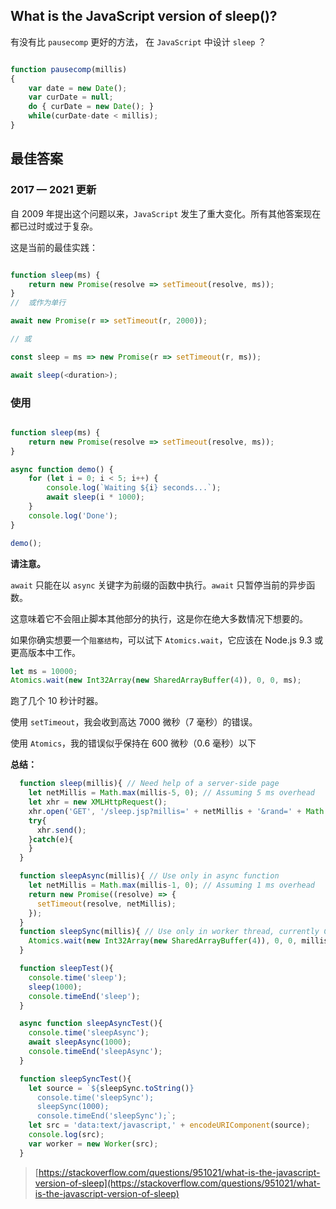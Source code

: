## What is the JavaScript version of sleep()?

有没有比 `pausecomp` 更好的方法， 在 `JavaScript` 中设计 `sleep` ？

```js

function pausecomp(millis)
{
    var date = new Date();
    var curDate = null;
    do { curDate = new Date(); }
    while(curDate-date < millis);
}

```

## 最佳答案

### 2017 — 2021 更新

自 2009 年提出这个问题以来，`JavaScript` 发生了重大变化。所有其他答案现在都已过时或过于复杂。

这是当前的最佳实践：

```js

function sleep(ms) {
    return new Promise(resolve => setTimeout(resolve, ms));
}
//  或作为单行

await new Promise(r => setTimeout(r, 2000));

// 或

const sleep = ms => new Promise(r => setTimeout(r, ms));

await sleep(<duration>);

```

### 使用

```js

function sleep(ms) {
    return new Promise(resolve => setTimeout(resolve, ms));
}

async function demo() {
    for (let i = 0; i < 5; i++) {
        console.log(`Waiting ${i} seconds...`);
        await sleep(i * 1000);
    }
    console.log('Done');
}

demo();

```

**请注意。**

`await` 只能在以 `async` 关键字为前缀的函数中执行。`await` 只暂停当前的异步函数。

这意味着它不会阻止脚本其他部分的执行，这是你在绝大多数情况下想要的。

如果你确实想要一个`阻塞结构`，可以试下 `Atomics.wait`，它应该在 Node.js 9.3 或更高版本中工作。

```js
let ms = 10000;
Atomics.wait(new Int32Array(new SharedArrayBuffer(4)), 0, 0, ms);
```

跑了几个 10 秒计时器。

使用 `setTimeout`，我会收到高达 7000 微秒（7 毫秒）的错误。

使用 `Atomics`，我的错误似乎保持在 600 微秒（0.6 毫秒）以下

**总结：**

```js
  function sleep(millis){ // Need help of a server-side page
    let netMillis = Math.max(millis-5, 0); // Assuming 5 ms overhead
    let xhr = new XMLHttpRequest();
    xhr.open('GET', '/sleep.jsp?millis=' + netMillis + '&rand=' + Math.random(), false);
    try{
      xhr.send();
    }catch(e){
    }
  }

  function sleepAsync(millis){ // Use only in async function
    let netMillis = Math.max(millis-1, 0); // Assuming 1 ms overhead
    return new Promise((resolve) => {
      setTimeout(resolve, netMillis);
    });
  }
  function sleepSync(millis){ // Use only in worker thread, currently Chrome-only
    Atomics.wait(new Int32Array(new SharedArrayBuffer(4)), 0, 0, millis);
  }

  function sleepTest(){
    console.time('sleep');
    sleep(1000);
    console.timeEnd('sleep');
  }

  async function sleepAsyncTest(){
    console.time('sleepAsync');
    await sleepAsync(1000);
    console.timeEnd('sleepAsync');
  }

  function sleepSyncTest(){
    let source = `${sleepSync.toString()}
      console.time('sleepSync');
      sleepSync(1000);
      console.timeEnd('sleepSync');`;
    let src = 'data:text/javascript,' + encodeURIComponent(source);
    console.log(src);
    var worker = new Worker(src);
  }
```

> [https://stackoverflow.com/questions/951021/what-is-the-javascript-version-of-sleep](https://stackoverflow.com/questions/951021/what-is-the-javascript-version-of-sleep)